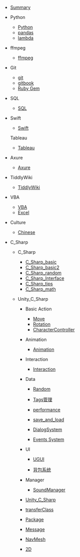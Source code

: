 - [Summary](/Code/summary)

- Python
  
  - [Python](/Code/Python/Python)
  - [pandas](/Code/Python/pandas)
  - [lambda](/Code/Python/lambda)

- ffmpeg
  
  - [ffmpeg](/Code/ffmpeg/ffmpeg)

- Git
  
  - [git](/Code/Git/git)
  - [gitbook](/Code/Git/gitbook)
  - [Ruby Gem](/Code/Git/Gem)

- SQL
  
  - [SQL](/Code/SQL/SQL)

- Swift
  
  - [Swift](/Code/Swift/Swift)
  
  Tableau
  
  - [Tableau](/Code/Tableau/Tableau)

- Axure
  
  - [Axure](/Code/Axure/Axure)

- TiddlyWiki
  
  - [TiddlyWiki](/Code/TiddlyWiki/Tiddlywiki)

- VBA
  
  - [VBA](/Code/VBA/vba)
  - [Excel](/Code/VBA/excel)

- Culture
  
  - [Chinese](/Culture/Chinese)
  
- C_Sharp

  - C_Sharp
    
    - [C_Sharp_basic](/Code/C_Sharp/C_Sharp/C_Sharp_basic)
    - [C_Sharp_basic2](/Code/C_Sharp/C_Sharp/C_Sharp_basic2)
    - [C_Sharp_random](/Code/C_Sharp/C_Sharp/C_Sharp_random)
    - [C_Sharp_Interface](/Code/C_Sharp/C_Sharp/C_Sharp_Interface)
    - [C_Sharp_tips](/Code/C_Sharp/C_Sharp/C_Sharp_tips)
    - [C_Sharp_math](/Code/C_Sharp/C_Sharp/C_Sharp_math)

  - Unity_C_Sharp
    
    - Basic Action
      
      - [Move](/Code/C_Sharp/Unity_C_Sharp/Move)
      - [Rotation](/Code/C_Sharp/Unity_C_Sharp/Rotation)
      - [CharacterController](/Code/C_Sharp/Unity_C_Sharp/CharacterController)
    
    - Animation
      
      - [Animation](/Code/C_Sharp/Unity_C_Sharp/animation)
    
    - Interaction
      
      - [Interaction](/Code/C_Sharp/Unity_C_Sharp/Interaction)
    
    - Data
      
      - [Random](/Code/C_Sharp/Unity_C_Sharp/random)
      
      - [Tags管理](/Code/C_Sharp/Unity_C_Sharp/Tags)
      
      - [performance](/Code/C_Sharp/Unity_C_Sharp/performance)
      
      - [save_and_load](/Code/C_Sharp/Unity_C_Sharp/saveAndLoad)
      
      - [DialogSystem](/Code/C_Sharp/Unity_C_Sharp/DialogSystem)
      
      - [Events System](/Code/C_Sharp/Unity_C_Sharp/EventsSystem)
    
    - UI
      
      - [UGUI](/Code/C_Sharp/Unity_C_Sharp/UGUI)
      
      - [背包系统](/Code/C_Sharp/Unity_C_Sharp/InventorySystem)
    
    - Manager
      
      - [SoundManager](/Code/C_Sharp/Unity_C_Sharp/SoundManager)
    
    - [Unity_C_Sharp](/Code/C_Sharp/Unity_C_Sharp/Unity_C_Sharp)
    
    - [transferClass](/Code/C_Sharp/Unity_C_Sharp/transferClass)
    
    - [Package](/Code/C_Sharp/Unity_C_Sharp/package)
    
    - [Message](/Code/C_Sharp/Unity_C_Sharp/message)
    
    - [NavMesh](/Code/C_Sharp/Unity_C_Sharp/random)
    
    - [2D](/Code/C_Sharp/Unity_C_Sharp/NavMesh)
